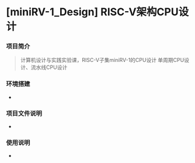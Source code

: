 # [miniRV-1_Design] RISC-V架构CPU设计

### 项目简介
> 计算机设计与实践实验课，RISC-V子集miniRV-1的CPU设计
> 单周期CPU设计、流水线CPU设计




### 环境搭建

* 



### 项目文件说明

* 



### 使用说明

* 

